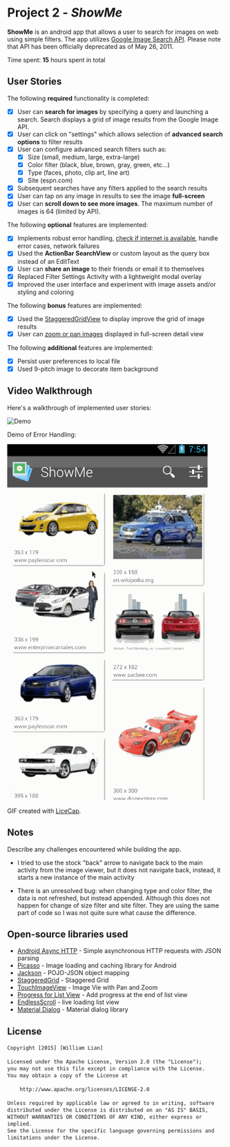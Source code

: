 # Project 2 - *ShowMe*

**ShowMe** is an android app that allows a user to search for images on web using simple filters. The app utilizes [Google Image Search API](https://developers.google.com/image-search/). Please note that API has been officially deprecated as of May 26, 2011.

Time spent: **15** hours spent in total

## User Stories

The following **required** functionality is completed:

* [x] User can **search for images** by specifying a query and launching a search. Search displays a grid of image results from the Google Image API.
* [x] User can click on "settings" which allows selection of **advanced search options** to filter results
* [x] User can configure advanced search filters such as:
  * [x] Size (small, medium, large, extra-large)
  * [x] Color filter (black, blue, brown, gray, green, etc...)
  * [x] Type (faces, photo, clip art, line art)
  * [x] Site (espn.com)
* [x] Subsequent searches have any filters applied to the search results
* [x] User can tap on any image in results to see the image **full-screen**
* [x] User can **scroll down to see more images**. The maximum number of images is 64 (limited by API).

The following **optional** features are implemented:

* [x] Implements robust error handling, [check if internet is available](http://guides.codepath.com/android/Sending-and-Managing-Network-Requests#checking-for-network-connectivity), handle error cases, network failures
* [x] Used the **ActionBar SearchView** or custom layout as the query box instead of an EditText
* [x] User can **share an image** to their friends or email it to themselves
* [x] Replaced Filter Settings Activity with a lightweight modal overlay
* [x] Improved the user interface and experiment with image assets and/or styling and coloring

The following **bonus** features are implemented:

* [x] Used the [StaggeredGridView](https://github.com/f-barth/AndroidStaggeredGrid) to display improve the grid of image results
* [x] User can [zoom or pan images](https://github.com/MikeOrtiz/TouchImageView) displayed in full-screen detail view

The following **additional** features are implemented:

* [x] Persist user preferences to local file
* [x] Used 9-pitch image to decorate item background

## Video Walkthrough 

Here's a walkthrough of implemented user stories:

![Demo](demo.gif)

Demo of Error Handling:

![Demo Error Handling](demo_error_handling.gif)

GIF created with [LiceCap](http://www.cockos.com/licecap/).

## Notes

Describe any challenges encountered while building the app.

- I tried to use the stock "back" arrow to navigate back to the main activity from the image viewer, but
  it does not navigate back, instead, it starts a new instance of the main activity

- There is an unresolved bug: when changing type and color filter, the data is not refreshed, but instead appended.
  Although this does not happen for change of size filter and site filter. They are using the same part of code
  so I was not quite sure what cause the difference.

## Open-source libraries used

- [Android Async HTTP](https://github.com/loopj/android-async-http) - Simple asynchronous HTTP requests with JSON parsing
- [Picasso](http://square.github.io/picasso/) - Image loading and caching library for Android
- [Jackson](https://github.com/FasterXML/jackson) - POJO-JSON object mapping
- [StaggeredGrid](https://github.com/etsy/AndroidStaggeredGrid) - Staggered Grid
- [TouchImageView](https://github.com/MikeOrtiz/TouchImageView) - Image Vie with Pan and Zoom
- [Progress for List View](https://gist.github.com/nesquena/a988aac278cff59a9a69) - Add progress at the end of list view
- [EndlessScroll](http://guides.codepath.com/android/Endless-Scrolling-with-AdapterViews) - live loading list view
- [Material Dialog](https://github.com/afollestad/material-dialogs) - Material dialog library

## License

    Copyright [2015] [William Lian]

    Licensed under the Apache License, Version 2.0 (the "License");
    you may not use this file except in compliance with the License.
    You may obtain a copy of the License at

        http://www.apache.org/licenses/LICENSE-2.0

    Unless required by applicable law or agreed to in writing, software
    distributed under the License is distributed on an "AS IS" BASIS,
    WITHOUT WARRANTIES OR CONDITIONS OF ANY KIND, either express or implied.
    See the License for the specific language governing permissions and
    limitations under the License.
